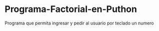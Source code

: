 # Programa-Factorial-en-Puthon
Programa que permita ingresar y pedir al usuario por teclado un numero
